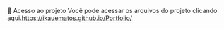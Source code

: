 

📁 Acesso ao projeto Você pode acessar os arquivos do projeto clicando aqui.https://ikauematos.github.io/Portfolio/

